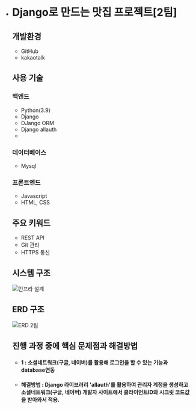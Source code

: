 + # Django로 만드는 맛집 프로젝트[2팀]
  ## **개발환경**
   + GitHub
   + kakaotalk

  ## **사용 기술**
     ### **백엔드**   
     + Python(3.9)
     + Django
     + DJango ORM
     + Django allauth
     +     

    ### **데이터베이스**
     + Mysql

    ### **프론트엔드**
     + Javascript
     + HTML, CSS

  ## **주요 키워드**
  + REST API
  + Git 관리
  + HTTPS 통신
  
  ## **시스템 구조**
  ![인프라 설계](https://user-images.githubusercontent.com/96184680/151283847-4a418d48-083b-403d-afe2-2c88e16c20e7.png)  
  
  ## **ERD 구조**
  ![ERD 2팀](https://user-images.githubusercontent.com/96184680/151283604-da4eba5b-061c-4546-b414-b2d1c672a01e.JPG)
  
  ## **진행 과정 중에 핵심 문제점과 해결방법**
   + #### 1 : 소셜네트워크(구글, 네이버)를 활용해 로그인을 할 수 있는 기능과 database연동 
   + #### 해결방법 : Django 라이브러리 'allauth'를 활용하여 관리자 계정을 생성하고 소셜네트워크(구글, 네이버) 개발자 사이트에서 클라이언트ID와 시크릿 코드값을 받아와서 적용.

  
  
   





